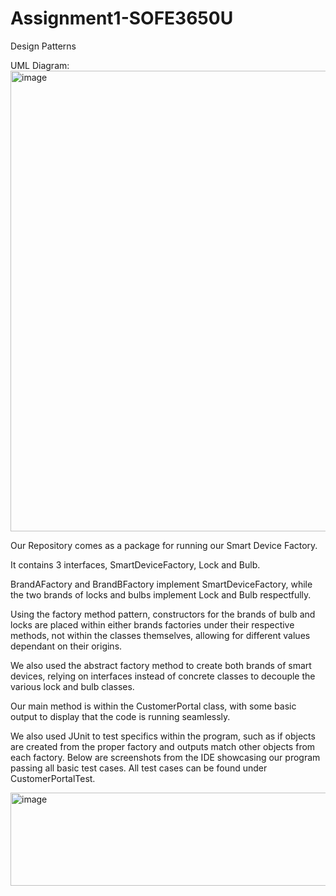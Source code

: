 # Assignment1-SOFE3650U
Design Patterns

UML Diagram:
<img width="952" height="737" alt="image" src="https://github.com/user-attachments/assets/63b47f32-4c52-42d7-a85a-acfcca9c1647" />

Our Repository comes as a package for running our Smart Device Factory.

It contains 3 interfaces, SmartDeviceFactory, Lock and Bulb.

BrandAFactory and BrandBFactory implement SmartDeviceFactory,
while the two brands of locks and bulbs implement Lock and Bulb respectfully.

Using the factory method pattern, constructors for the brands of bulb and locks
are placed within either brands factories under their respective methods, not
within the classes themselves, allowing for different values dependant on their origins.

We also used the abstract factory method to create both brands of smart devices, relying
on interfaces instead of concrete classes to decouple the various lock and bulb classes.

Our main method is within the CustomerPortal class, with some basic output to display
that the code is running seamlessly.

We also used JUnit to test specifics within the program, such as if objects are created
from the proper factory and outputs match other objects from each factory. Below are
screenshots from the IDE showcasing our program passing all basic test cases. All test
cases can be found under CustomerPortalTest.

<img width="831" height="149" alt="image" src="https://github.com/user-attachments/assets/c1dc2d6b-31f4-4382-b8aa-47749956ea21" />

